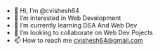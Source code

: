 - 👋 Hi, I’m @cvishesh64
- 👀 I’m interested in Web Development
- 🌱 I’m currently learning  DSA And Web Dev
- 💞️ I’m looking to collaborate on  Web Dev Pojects
- 📫 How to reach me  cvishesh64@gmail.com

<!---
cvishesh64/cvishesh64 is a ✨ special ✨ repository because its `README.md` (this file) appears on your GitHub profile.
You can click the Preview link to take a look at your changes.
--->
